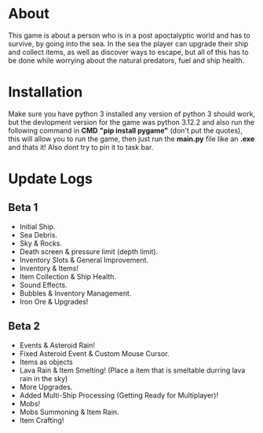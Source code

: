 # About
This game is about a person who is in a post apoctalyptic world and has to survive, by going into the sea. 
In the sea the player can upgrade their ship and collect items, as well as discover ways to escape, but all
of this has to be done while worrying about the natural predators, fuel and ship health.

# Installation
Make sure you have python 3 installed any version of python 3 should work, but the devlopment version for the game was python 3.12.2
and also run the following command in **CMD** __"pip install pygame"__ (don't put the quotes), this will allow you to run the game, then just run the **main.py** file like an __.exe__ and thats it!
Also dont try to pin it to task bar.

# Update Logs
## Beta 1
+ Initial Ship.
+ Sea Debris.
+ Sky & Rocks.
+ Death screen & pressure limit (depth limit).
+ Inventory Slots & General Improvement.
+ Inventory & Items!
+ Item Collection & Ship Health.
+ Sound Effects.
+ Bubbles & Inventory Management.
+ Iron Ore & Upgrades!

## Beta 2
+ Events & Asteroid Rain!
+ Fixed Asteroid Event & Custom Mouse Cursor.
+ Items as objects
+ Lava Rain & Item Smelting! (Place a item that is smeltable durring lava rain in the sky)
+ More Upgrades.
+ Added Multi-Ship Processing (Getting Ready for Multiplayer)!
+ Mobs!
+ Mobs Summoning & Item Rain.
+ Item Crafting!
